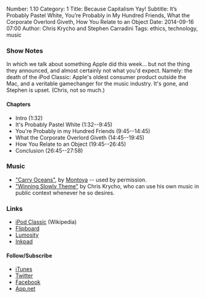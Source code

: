 Number: 1.10
Category: 1
Title: Because Capitalism Yay!
Subtitle: It&#8217;s Probably Pastel White, You&#8217;re Probably in My Hundred Friends, What the Corporate Overlord Giveth, How You Relate to an Object
Date: 2014-09-16 07:00
Author: Chris Krycho and Stephen Carradini
Tags: ethics, technology, music

### Show Notes

In which we talk about something Apple did this week... but not the thing they announced, and almost certainly not what you'd expect. Namely: the death of the iPod Classic: Apple's oldest consumer product outside the Mac, and a veritable gamechanger for the music industry. It's gone, and Stephen is upset. (Chris, not so much.)

#### Chapters

- Intro (1:32)
- It's Probably Pastel White (1:32--9:45)
- You're Probably in my Hundred Friends (9:45--14:45)
- What the Corporate Overlord Giveth (14:45--19:45)
- How You Relate to an Object (19:45--26:45)
- Conclusion (26:45--27:58)

### Music

- ["Carry Oceans"][1], by [Montoya][2] -- used by permission.
- ["Winning Slowly Theme"][3] by Chris Krycho, who can use his own music in public context whenever he so desires.

### Links

- [iPod Classic][4] (Wikipedia)
- [Flipboard][5]
- [Lumosity][6]
- [Inkpad][7]

#### Follow/Subscribe

- [iTunes][8]
- [Twitter][9]
- [Facebook][10]
- [App.net][11]

[1]:	https://soundcloud.com/yomontoya/carry-oceans
[2]:	http://yomontoya.com
[3]:	https://soundcloud.com/chriskrycho/winning-slowly
[4]:	https://en.wikipedia.org/wiki/IPod_Classic
[5]:	https://flipboard.com
[6]:	http://www.lumosity.com
[7]:	http://www.inkpadnotepad.com
[8]:	https://itunes.apple.com/us/podcast/winning-slowly/id807603957?mt=2
[9]:	https://twitter.com/winningslowly
[10]:	https://www.facebook.com/winningslowlypodcast
[11]:	https://alpha.app.net/winningslowly